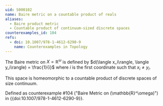 ```yaml
---
uid: S000102
name: Baire metric on a countable product of reals
aliases:
  - Baire product metric
  - Countable product of continuum-sized discrete spaces
counterexamples_id: 104
refs:
  - doi: 10.1007/978-1-4612-6290-9
    name: Counterexamples in Topology
---
```

The Baire metric on $X = \mathbb{R}^\omega$ is defined by $d(\langle x_i\rangle, \langle y_i\rangle) = \frac{1}{i}$ where $i$ is the first coordinate such that $x_i \neq y_i$.

This space is homeomorphic to a countable product of discrete spaces of
size continuum.

Defined as counterexample #104 ("Baire Metric on \(\mathbb{R}^\omega\)")
in {{doi:10.1007/978-1-4612-6290-9}}.

